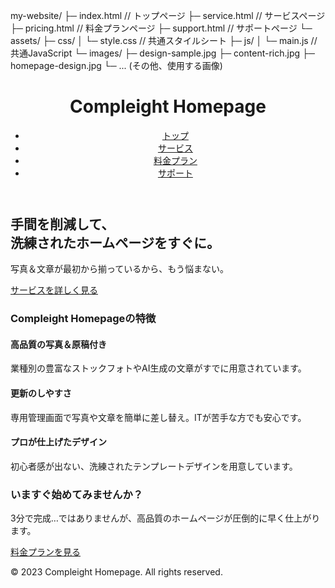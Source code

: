 my-website/
├─ index.html            // トップページ
├─ service.html          // サービスページ
├─ pricing.html          // 料金プランページ
├─ support.html          // サポートページ
└─ assets/
   ├─ css/
   │   └─ style.css      // 共通スタイルシート
   ├─ js/
   │   └─ main.js        // 共通JavaScript
   └─ images/
       ├─ design-sample.jpg
       ├─ content-rich.jpg
       ├─ homepage-design.jpg
       └─ ... (その他、使用する画像)

<!DOCTYPE html>
<html lang="ja">
<head>
  <meta charset="UTF-8" />
  <meta name="viewport" content="width=device-width, initial-scale=1.0"/>
  <title>Compleight Homepage | トップ</title>
  <link rel="stylesheet" href="assets/css/style.css" />
</head>
<body>
  <!-- ヘッダー -->
  <header class="header">
    <div class="container">
      <h1 class="logo">Compleight Homepage</h1>
      <nav class="nav">
        <ul>
          <li><a href="index.html" class="active">トップ</a></li>
          <li><a href="service.html">サービス</a></li>
          <li><a href="pricing.html">料金プラン</a></li>
          <li><a href="support.html">サポート</a></li>
        </ul>
      </nav>
    </div>
  </header>

  <!-- メインビジュアル -->
  <section class="hero" style="background-image: url('assets/images/design-sample.jpg');">
    <div class="hero-overlay">
      <div class="hero-content">
        <h2>手間を削減して、<br>洗練されたホームページをすぐに。</h2>
        <p>写真＆文章が最初から揃っているから、もう悩まない。</p>
        <a href="service.html" class="btn btn-primary">サービスを詳しく見る</a>
      </div>
    </div>
  </section>

  <!-- コンテンツ例：特徴 -->
  <section class="features container">
    <h3>Compleight Homepageの特徴</h3>
    <div class="feature-list">
      <div class="feature-item">
        <h4>高品質の写真＆原稿付き</h4>
        <p>業種別の豊富なストックフォトやAI生成の文章がすでに用意されています。</p>
      </div>
      <div class="feature-item">
        <h4>更新のしやすさ</h4>
        <p>専用管理画面で写真や文章を簡単に差し替え。ITが苦手な方でも安心です。</p>
      </div>
      <div class="feature-item">
        <h4>プロが仕上げたデザイン</h4>
        <p>初心者感が出ない、洗練されたテンプレートデザインを用意しています。</p>
      </div>
    </div>
  </section>

  <!-- CTAセクション -->
  <section class="cta">
    <div class="cta-content">
      <h3>いますぐ始めてみませんか？</h3>
      <p>3分で完成…ではありませんが、高品質のホームページが圧倒的に早く仕上がります。</p>
      <a href="pricing.html" class="btn btn-secondary">料金プランを見る</a>
    </div>
  </section>

  <!-- フッター -->
  <footer class="footer">
    <div class="container">
      <p>&copy; 2023 Compleight Homepage. All rights reserved.</p>
    </div>
  </footer>

  <script src="assets/js/main.js"></script>
</body>
</html>
